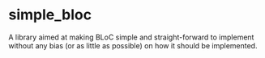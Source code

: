 # simple_bloc

A library aimed at making BLoC simple and straight-forward to implement without any bias (or as little as possible) on how it should be implemented.